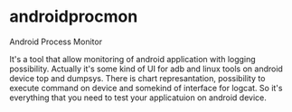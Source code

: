 # androidprocmon

Android Process Monitor

It's a tool that allow monitoring of android application with logging possibility. Actually it's some kind of UI for adb and linux tools on android device top and dumpsys. There is chart represantation, possibility to execute command on device and somekind of interface for logcat. So it's everything that you need to test your applicatuion on android device.

